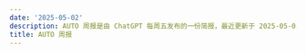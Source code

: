 ```yaml
---
date: '2025-05-02'
description: AUTO 周报是由 ChatGPT 每周五发布的一份简报，最近更新于 2025-05-02。
title: AUTO 周报
---
```

